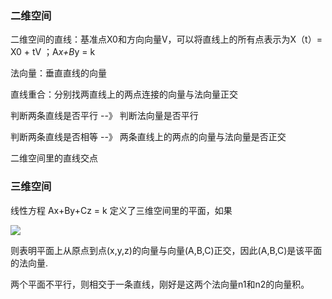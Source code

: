 ### 二维空间

二维空间的直线：基准点X0和方向向量V，可以将直线上的所有点表示为X（t）= X0 + tV ；A*x+B*y = k 

法向量：垂直直线的向量

直线重合：分别找两直线上的两点连接的向量与法向量正交

判断两条直线是否平行 --》 判断法向量是否平行

判断两条直线是否相等 --》 两条直线上的两点的向量与法向量是否正交 

二维空间里的直线交点

### 三维空间

线性方程 Ax+By+Cz = k 定义了三维空间里的平面，如果

![](http://images.cronusliang.me/ML/linearalgebra/%E4%B8%89%E7%BB%B4%E7%BA%BF%E6%80%A7%E6%96%B9%E7%A8%8B.png)  

则表明平面上从原点到点(x,y,z)的向量与向量(A,B,C)正交，因此(A,B,C)是该平面的法向量.

两个平面不平行，则相交于一条直线，刚好是这两个法向量n1和n2的向量积。



